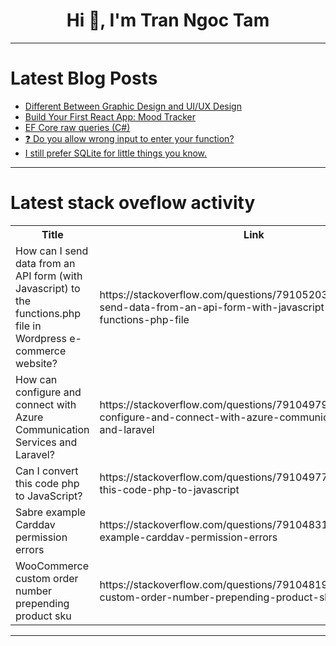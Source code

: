 <h1 align="center">Hi 👋, I'm Tran Ngoc Tam</h1>

---

# Latest Blog Posts 
<!-- BLOG-POST-LIST:START -->
- [Different Between Graphic Design and UI/UX Design](https://dev.to/kalak_khadayat/different-between-graphic-design-and-uiux-design-5fai)
- [Build Your First React App: Mood Tracker](https://dev.to/pflashgary/build-your-first-react-app-mood-tracker-249l)
- [EF Core raw queries &lpar;C#&rpar;](https://dev.to/karenpayneoregon/ef-core-raw-queries-c-13fh)
- [❓ Do you allow wrong input to enter your function?](https://dev.to/kamilpro/do-you-allow-wrong-input-to-enter-your-function-4jo1)
- [I still prefer SQLite for little things you know.](https://dev.to/fridaycandours/i-still-prefer-sqlite-for-little-things-you-know-5hdk)
<!-- BLOG-POST-LIST:END -->

---

# Latest stack oveflow activity
<table>
  <tr><th>Title</th><th>Link</th></tr>
  <!-- STACKOVERFLOW:START --><tr><td>How can I send data from an API form &lpar;with Javascript&rpar; to the functions.php file in Wordpress e-commerce website?</td><td>https://stackoverflow.com/questions/79105203/how-can-i-send-data-from-an-api-form-with-javascript-to-the-functions-php-file</td></tr><tr><td>How can configure and connect with Azure Communication Services and Laravel?</td><td>https://stackoverflow.com/questions/79104979/how-can-configure-and-connect-with-azure-communication-services-and-laravel</td></tr><tr><td>Can I convert this code php to JavaScript?</td><td>https://stackoverflow.com/questions/79104977/can-i-convert-this-code-php-to-javascript</td></tr><tr><td>Sabre example Carddav permission errors</td><td>https://stackoverflow.com/questions/79104831/sabre-example-carddav-permission-errors</td></tr><tr><td>WooCommerce custom order number prepending product sku</td><td>https://stackoverflow.com/questions/79104819/woocommerce-custom-order-number-prepending-product-sku</td></tr><!-- STACKOVERFLOW:END -->
</table>

---


